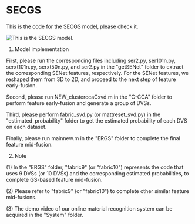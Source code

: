 # SECGS
This is the code for the SECGS model, please check it.  

![This is the SECGS model.](https://github.com/Danicaghost/SECGS/blob/main/Model.jpg)

1.  Model implementation 

   First, please run the corresponding files including ser2.py, ser101n.py, serxt101n.py, serxt50n.py, and ser2.py in the "getSENet" folder to extract the corresponding SENet features, respectively. For the SENet features, we reshaped them from 3D to 2D, and proceed to the next step of feature early-fusion.
   
   Second, please run NEW_clusterccaCsvd.m in the "C-CCA" folder to perform feature early-fusion and generate a group of DVSs. 
   
   Third, please perform fabric_svd.py (or mattreset_svd.py) in the "estimated_probability" folder to get the estimated probability of each DVS on each dataset. 
   
   Finally, please run mainnew.m in the "ERGS" folder to complete the final feature mid-fusion.  

2.  Note

   (1) In the "ERGS" folder, "fabric9" (or "fabric10") represents the code that uses 9 DVSs (or 10 DVSs) and the corresponding estimated probabilities, to complete GS-based feature mid-fusion.
 
   (2) Please refer to "fabric9" (or "fabric10") to complete other similar feature mid-fusions.

   (3) The demo video of our online material recognition system can be acquired in the "System" folder.
